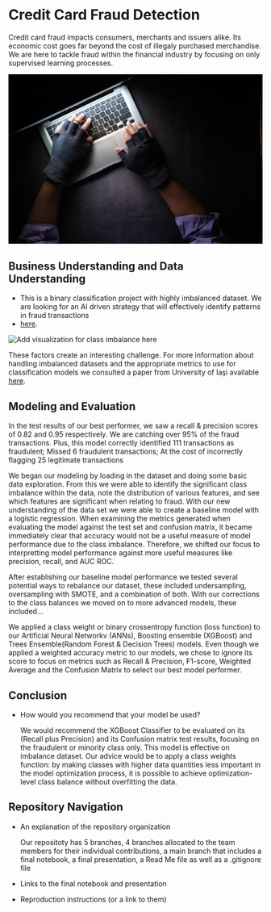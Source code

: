 # Credit Card Fraud Detection
Credit card fraud impacts consumers, merchants and issuers alike. Its economic cost goes far beyond the cost of illegaly purchased
merchandise. We are here to tackle fraud within the financial industry by focusing on only supervised learning processes.

![Hacker stealing data](Images/fraudster.jpg)

## Business Understanding and Data Understanding
- This is a binary classification project with highly imbalanced dataset. We are looking for an AI driven strategy that will effectively identify patterns in fraud transactions
-  [here](https://www.kaggle.com/datasets/mlg-ulb/creditcardfraud).
  
![Add visualization for class imbalance here]()

These factors create an interesting challenge. For more information about handling imbalanced datasets and the appropriate metrics to use for classification models we consulted a paper from University of Iaşi available [here](339986048_Methods_of_Handling_Unbalanced_Datasets_in_Credit_Card_Fraud_Detection).

## Modeling and Evaluation
  
  In the test results of our best performer, we saw a recall & precision scores of 0.82 and 0.95 respectively. We are catching over 95% of the fraud transactions.
  Plus, this model correctly identified 111 transactions as fraudulent; Missed 6 fraudulent transactions; At the cost of incorrectly flagging 25 legitimate transactions

We began our modeling by loading in the dataset and doing some basic data exploration. From this we were able to identify the significant class imbalance within the data, note the distribution of various features, and see which features are significant when relating to fraud. With our new understanding of the data set we were able to create a baseline model with a logistic regression. When examining the metrics generated when evaluating the model against the test set and confusion matrix, it became immediately clear that accuracy would not be a useful measure of model performance due to the class imbalance. Therefore, we shifted our focus to interpretting model performance against more useful measures like precision, recall, and AUC ROC.

After establishing our baseline model performance we tested several potential ways to rebalance our dataset, these included undersampling, oversampling with SMOTE, and a combination of both. With our corrections to the class balances we moved on to more advanced models, these included...


We applied a class weight or binary crossentropy function (loss function) to our Artificial Neural Networkv (ANNs), Boosting ensemble (XGBoost) and Trees Ensemble(Random Forest & Decision Trees) models.
  Even though we applied a weighted accuracy metric to our models, we chose to ignore its score to focus on metrics such as Recall & Precision, F1-score, Weighted Average and the Confusion Matrix to select our best model performer.

## Conclusion
- How would you recommend that your model be used?
  
  We would recommend the XGBoost Classifier to be evaluated on its (Recall plus Precision) and its Confusion matrix test results, focusing on the fraudulent or minority class only. This model is effective on imbalance dataset. Our advice would be to apply a  class weights function: by making classes with higher data quantities less important in the model optimization process, it is possible to achieve optimization-level class balance without overfitting the data. 

## Repository Navigation
- An explanation of the repository organization
  
  Our repositoty has 5 branches, 4 branches allocated to the team members for their individual contributions, a main branch that includes a final notebook, a final presentation, a Read Me file as well as a .gitignore file
  
- Links to the final notebook and presentation
  
- Reproduction instructions (or a link to them)
